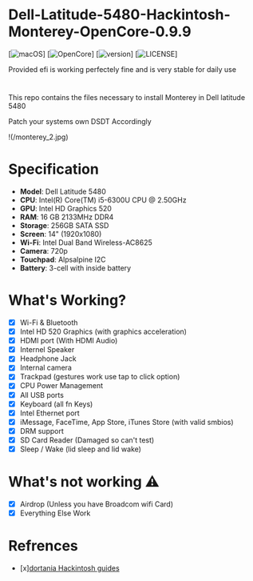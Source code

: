 # Dell-Latitude-5480-Hackintosh-Monterey-OpenCore-0.9.9
[![macOS](https://img.shields.io/badge/macOS-Monterey-red.svg)]
[![OpenCore](https://img.shields.io/badge/OpenCore-latest-green)]
[![version](https://img.shields.io/badge/12.7-blue)]
[![LICENSE](https://img.shields.io/badge/license-MIT-green.svg)]

Provided efi is working perfectely fine and is very stable for daily use 
#
This repo contains the files necessary to install Monterey in Dell latitude 5480

Patch your systems own DSDT Accordingly

!(/monterey_2.jpg)

# Specification 
- <b>Model</b>: Dell Latitude 5480
- <b>CPU</b>: Intel(R) Core(TM) i5-6300U CPU @ 2.50GHz
- <b>GPU</b>: Intel HD Graphics 520
- <b>RAM</b>: 16 GB 2133MHz DDR4
- <b>Storage</b>: 256GB SATA SSD
- <b>Screen</b>: 14" (1920x1080)
- <b>Wi-Fi</b>: Intel Dual Band Wireless-AC8625
- <b>Camera</b>: 720p
- <b>Touchpad</b>: Alpsalpine I2C
- <b>Battery</b>: 3-cell with inside battery 

# What's Working?
- [x] Wi-Fi & Bluetooth 
- [x] Intel HD 520 Graphics (with graphics acceleration)
- [x] HDMI port (With HDMI Audio)
- [x] Internel Speaker
- [x] Headphone Jack
- [x] Internal camera 
- [x] Trackpad (gestures work use tap to click option)
- [x] CPU Power Management 
- [x] All USB ports
- [x] Keyboard (all fn Keys)
- [x] Intel Ethernet port
- [x] iMessage, FaceTime, App Store, iTunes Store (with valid smbios)
- [x] DRM support 
- [x] SD Card Reader (Damaged so can't test)
- [x] Sleep / Wake (lid sleep and lid wake) 

# What's not working ⚠️
- [x] Airdrop (Unless you have Broadcom wifi Card)
- [x] Everything Else Work

# Refrences
- [x][dortania Hackintosh guides](https://github.com/dortania)


